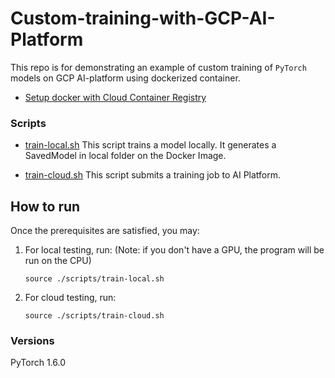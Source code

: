 # Custom-training-with-GCP-AI-Platform

This repo is for demonstrating an example of custom training of `PyTorch` models on GCP AI-platform using dockerized container.

* [Setup docker with Cloud Container Registry](https://cloud.google.com/container-registry/docs/pushing-and-pulling)
  

### Scripts

* [train-local.sh](scripts/train-local) This script trains a model locally. 
  It generates a SavedModel in local folder on the Docker Image.

* [train-cloud.sh](scripts/train-cloud.sh) This script submits a training job to AI Platform.

## How to run

Once the prerequisites are satisfied, you may:

1. For local testing, run: (Note: if you don't have a GPU, the program will be run on the CPU)
    ```
    source ./scripts/train-local.sh
    ```
2. For cloud testing, run:
    ```
    source ./scripts/train-cloud.sh
    ```
### Versions
PyTorch 1.6.0
